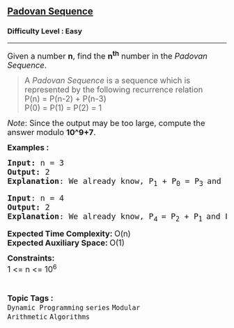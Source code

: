 <h2><a href="https://www.geeksforgeeks.org/problems/padovan-sequence2855/1?timeMachineDate=2024-06-13">Padovan Sequence</a></h2><h3>Difficulty Level : Easy</h3><hr><div class="problems_problem_content__Xm_eO"><p><span style="font-size: 18px;">Given a number <strong>n</strong>, find the <strong>n<sup>th</sup></strong>&nbsp;number in the <em>Padovan Sequence</em>.</span></p>
<blockquote>
<p><span style="font-size: 18px;">A <em>Padovan Sequence</em> is a sequence which is represented by the following recurrence relation<br></span><span style="font-size: 18px;">P(n) = P(n-2) + P(n-3)<br></span><span style="font-size: 18px;">P(0) = P(1) = P(2) = 1</span></p>
</blockquote>
<p><span style="font-size: 18px;"><em>Note</em>: Since the output may be too large, compute the answer modulo <strong>10^9+7</strong>.</span></p>
<p><span style="font-size: 18px;"><strong>Examples :</strong></span></p>
<pre><span style="font-size: 18px;"><strong>Input: </strong>n = 3
<strong>Output:</strong> 2
<strong>Explanation</strong>: We already know, P<sub>1</sub> + P<sub>0</sub> = P<sub>3 </sub>and P<sub>1 </sub>= 1 and P<sub>0</sub> = 1
</span></pre>
<pre><span style="font-size: 18px;"><strong>Input</strong>: n = 4
<strong>Output:</strong> 2
<strong>Explanation</strong>: We already know, P<sub style="font-family: -apple-system, BlinkMacSystemFont, 'Segoe UI', Roboto, Oxygen, Ubuntu, Cantarell, 'Open Sans', 'Helvetica Neue', sans-serif;">4  </sub>= P<sub>2</sub>&nbsp;+ P<sub>1 </sub>and P<sub>2</sub> = 1 and P<sub>1</sub> = 1<br></span></pre>
<p><span style="font-size: 18px;"><strong>Expected Time Complexity: </strong>O(n)<br><strong>Expected Auxiliary Space:&nbsp;</strong>O(1)</span></p>
<p><span style="font-size: 18px;"><strong>Constraints:</strong><br>1 &lt;= n &lt;= 10<sup>6</sup></span></p></div><br><p><span style=font-size:18px><strong>Topic Tags : </strong><br><code>Dynamic Programming</code>&nbsp;<code>series</code>&nbsp;<code>Modular Arithmetic</code>&nbsp;<code>Algorithms</code>&nbsp;